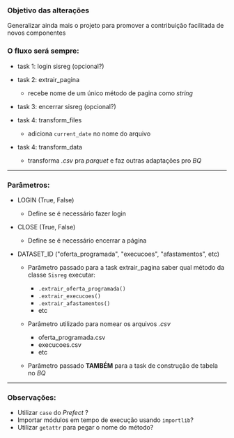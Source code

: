 ### Objetivo das alterações
Generalizar ainda mais o projeto para promover a contribuição facilitada de novos componentes

### O fluxo será sempre:
- task 1: login sisreg (opcional?)

- task 2: extrair_pagina
    - recebe nome de um único método de pagina como _string_

- task 3: encerrar sisreg (opcional?)

- task 4: transform_files
    - adiciona `current_date` no nome do arquivo

- task 4: transform_data
    - transforma _.csv_ pra _parquet_ e faz outras adaptações pro _BQ_

___

### Parâmetros:
- LOGIN (True, False)
    - Define se é necessário fazer login

- CLOSE (True, False)
    - Define se é necessário encerrar a página

- DATASET_ID ("oferta_programada", "execucoes", "afastamentos", etc)
    - Parâmetro passado para a task extrair_pagina saber qual método da classe `Sisreg` executar:
        - `.extrair_oferta_programada()`
        - `.extrair_execucoes()`
        - `.extrair_afastamentos()`
        - etc

    - Parâmetro utilizado para nomear os arquivos _.csv_
        - oferta_programada.csv
        - execucoes.csv
        - etc

    - Parâmetro passado **TAMBÉM** para a task de construção de tabela no _BQ_


___

### Observações:
- Utilizar `case` do _Prefect_ ?
- Importar módulos em tempo de execução usando `importlib`?
- Utilizar `getattr` para pegar o nome do método?
